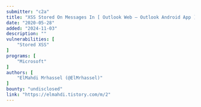 ```yaml
---
submitter: "c2a"
title: "XSS Stored On Messages In [ Outlook Web — Outlook Android App ]"
date: "2020-05-28"
added: "2024-11-03"
description: ""
vulnerabilities: [
    "Stored XSS"
]
programs: [
    "Microsoft"
]
authors: [
    "ElMahdi Mrhassel (@ElMrhassel)"
]
bounty: "undisclosed"
link: "https://elmahdi.tistory.com/m/2"
---
```




